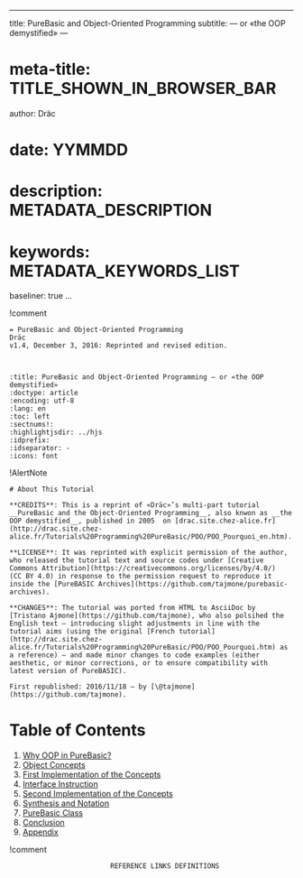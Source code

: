 
---
title:    PureBasic and Object-Oriented Programming
subtitle: — or «the OOP demystified» —
# meta-title: TITLE_SHOWN_IN_BROWSER_BAR
author: Dräc
# date: YYMMDD
# description: METADATA_DESCRIPTION
# keywords: METADATA_KEYWORDS_LIST
baseliner: true
...


!comment
~~~~~~~~~~~~~~~~~~~~~~~~~~~~~~~~~~~~~~~~~~~~~~~~~~~~~~~~~~~~~~~~~~~~~~~~
= PureBasic and Object-Oriented Programming
Dräc
v1.4, December 3, 2016: Reprinted and revised edition.



:title: PureBasic and Object-Oriented Programming — or «the OOP demystified»
:doctype: article
:encoding: utf-8
:lang: en
:toc: left
:sectnums!:
:highlightjsdir: ../hjs
:idprefix:
:idseparator: -
:icons: font
~~~~~~~~~~~~~~~~~~~~~~~~~~~~~~~~~~~~~~~~~~~~~~~~~~~~~~~~~~~~~~~~~~~~~~~~






!AlertNote
~~~~~~~~~~~~~~~~~~~~~~~~~~~~~~~~~~~~~~~~~~~~~~~~~~~~~~~~~~~~~~~~~~~~~~~~
# About This Tutorial

**CREDITS**: This is a reprint of «Dräc»’s multi-part tutorial __PureBasic and the Object-Oriented Programming__, also knwon as __the OOP demystified__, published in 2005  on [drac.site.chez-alice.fr](http://drac.site.chez-alice.fr/Tutorials%20Programming%20PureBasic/POO/POO_Pourquoi_en.htm).

**LICENSE**: It was reprinted with explicit permission of the author, who released the tutorial text and source codes under [Creative Commons Attribution](https://creativecommons.org/licenses/by/4.0/)  (CC BY 4.0) in response to the permission request to reproduce it inside the [PureBASIC Archives](https://github.com/tajmone/purebasic-archives).

**CHANGES**: The tutorial was ported from HTML to AsciiDoc by [Tristano Ajmone](https://github.com/tajmone), who also polsihed the English text — introducing slight adjustments in line with the tutorial aims (using the original [French tutorial](http://drac.site.chez-alice.fr/Tutorials%20Programming%20PureBasic/POO/POO_Pourquoi.htm) as a reference) — and made minor changes to code examples (either aesthetic, or minor corrections, or to ensure compatibility with latest version of PureBASIC).

First republished: 2016/11/18 — by [\@tajmone](https://github.com/tajmone).
~~~~~~~~~~~~~~~~~~~~~~~~~~~~~~~~~~~~~~~~~~~~~~~~~~~~~~~~~~~~~~~~~~~~~~~~



# Table of Contents

1. [Why OOP in PureBasic?][OOP 1]
2. [Object Concepts][OOP 2]
3. [First Implementation of the Concepts][OOP 3]
4. [Interface Instruction][OOP 4]
5. [Second Implementation of the Concepts][OOP 5]
6. [Synthesis and Notation][OOP 6]
7. [PureBasic Class][OOP 7]
8. [Conclusion][OOP 8]
9. [Appendix][OOP 9]

!comment
~~~~~~~~~~~~~~~~~~~~~~~~~~~~~~~~~~~~~~~~~~~~~~~~~~~~~~~~~~~~~~~~~~~~~~~~~~~~~~
                         REFERENCE LINKS DEFINITIONS                          
~~~~~~~~~~~~~~~~~~~~~~~~~~~~~~~~~~~~~~~~~~~~~~~~~~~~~~~~~~~~~~~~~~~~~~~~~~~~~~


[OOP 1]: ./purebasic-oop-1.html
[OOP 2]: ./purebasic-oop-2.html
[OOP 3]: ./purebasic-oop-3.html
[OOP 4]: ./purebasic-oop-4.html
[OOP 5]: ./purebasic-oop-5.html
[OOP 6]: ./purebasic-oop-6.html
[OOP 7]: ./purebasic-oop-7.html
[OOP 8]: ./purebasic-oop-8.html
[OOP 9]: ./purebasic-oop-9.html